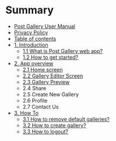 # Summary

* [Post Gallery User Manual](README.md)
* [Privacy Policy](privacy-policy.md)
* [Table of contents](table-of-contents.md)
* [1. Introduction](introduction.md)
  * [1.1 What is Post Gallery web app?](introduction.md)
  * [1.2 How to get started?](12-how-to-get-started.md)
* [2. App overview](app-review.md)
  * [2.1 Home screen](app-review.md)
  * [2.2 Gallery Editor Screen](22-gallery-editor-screen.md)
  * [2.3 Gallery Preview](23-gallery-preview.md)
  * 2.4 Share
  * 2.5 Create New Gallery
  * 2.6 Profile
  * 2.7 Contact Us
* [3. How To](how-to.md)
  * [3.1 How to remove default galleries?](how-to.md)
  * [3.2 How to create gallery?](32-how-to-create-gallery.md)
  * [3.3 How to logout?](33-how-to-logout.md)

